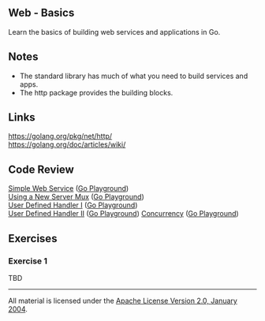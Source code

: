 ## Web - Basics

Learn the basics of building web services and applications in Go.

## Notes

* The standard library has much of what you need to build services and apps.
* The http package provides the building blocks.

## Links

https://golang.org/pkg/net/http/  
https://golang.org/doc/articles/wiki/  

## Code Review

[Simple Web Service](example1/main.go) ([Go Playground](https://play.golang.org/p/GfaSx7Rg7V))  
[Using a New Server Mux](example2/main.go) ([Go Playground](https://play.golang.org/p/J-qm4cPv3Z))  
[User Defined Handler I](example3/main.go) ([Go Playground](https://play.golang.org/p/dYqPRQ1X7u))  
[User Defined Handler II](example4/main.go) ([Go Playground](https://play.golang.org/p/yEHFj6cQl1))
[Concurrency](example5/main.go) ([Go Playground](https://play.golang.org/p/SCBsFDZhYV))

## Exercises

### Exercise 1

TBD
___
All material is licensed under the [Apache License Version 2.0, January 2004](http://www.apache.org/licenses/LICENSE-2.0).
